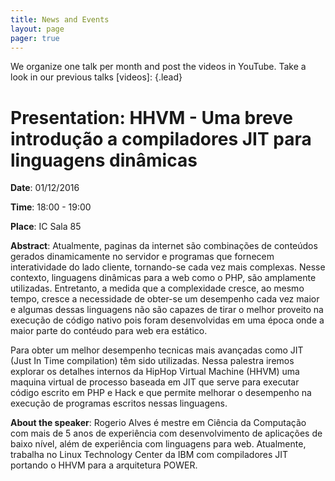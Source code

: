 ```yaml
---
title: News and Events
layout: page
pager: true
---
```


We organize one talk per month and post the videos in YouTube. Take a look in our  previous talks [videos]:
{.lead}


# Presentation: HHVM  - Uma breve introdução a compiladores JIT para linguagens dinâmicas

**Date**: 01/12/2016

**Time**: 18:00 - 19:00

**Place**: IC Sala 85

**Abstract**: Atualmente, paginas da internet são combinações de conteúdos gerados dinamicamente no servidor e programas que fornecem interatividade do lado cliente, tornando-se cada vez mais complexas. Nesse contexto, linguagens dinâmicas para a web como o PHP, são amplamente utilizadas. Entretanto, a medida que a complexidade cresce, ao mesmo tempo, cresce a necessidade de obter-se um desempenho cada vez maior e algumas dessas linguagens não são capazes de tirar o melhor proveito na execução de código nativo pois foram desenvolvidas em uma época onde a maior parte do contéudo para web era estático.

Para obter um melhor desempenho tecnicas mais avançadas como JIT (Just In Time compilation) têm sido utilizadas. Nessa palestra iremos explorar os detalhes internos da HipHop Virtual Machine (HHVM) uma maquina virtual de processo baseada em JIT que serve para executar código escrito em PHP e Hack e que permite melhorar o desempenho na execução de programas escritos nessas linguagens.

**About the speaker**: Rogerio Alves é mestre em Ciência da Computação com mais de 5 anos de experiência com desenvolvimento de aplicações de baixo nível, além de experiência com linguagens para web. Atualmente, trabalha no Linux Technology Center da IBM com compiladores JIT portando o HHVM para a arquitetura POWER.

